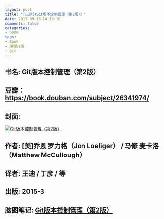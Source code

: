 ```yaml
---
layout: post
title: "[已读]《Git版本控制管理（第2版）》"
date: 2017-09-16 14:18:10
comments: false
categories: 
- book
tags: 
- Book 
- 编程开发
- git
---
```


## 书名: Git版本控制管理（第2版）
## 豆瓣：https://book.douban.com/subject/26341974/
## 封面: 

 [![Git版本控制管理（第2版）](https://img1.doubanio.com/lpic/s28024067.jpg)](http://naotu.baidu.com/file/a409150bf9faa4368b8b884c2c50e8a0)
## 作者: [美]乔恩 罗力格（Jon Loeliger） / 马修 麦卡洛（Matthew McCullough）  
## 译者: 王迪 / 丁彦 / 等  
## 出版: 2015-3
## 脑图笔记: [Git版本控制管理（第2版）](http://naotu.baidu.com/file/a409150bf9faa4368b8b884c2c50e8a0)